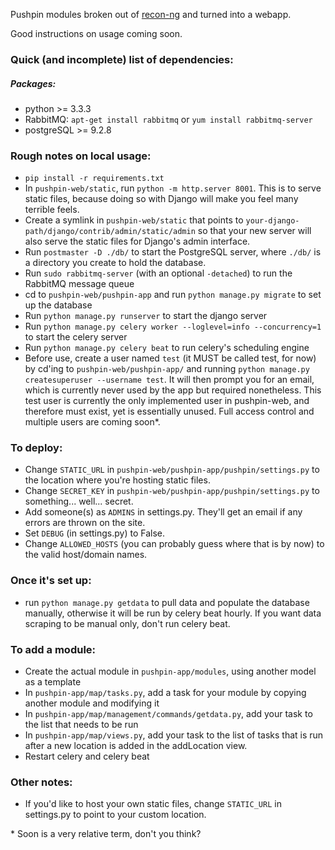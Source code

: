 Pushpin modules broken out of [recon-ng](https://bitbucket.org/LaNMaSteR53/recon-ng/) and turned into a webapp.


Good instructions on usage coming soon.

### Quick (and incomplete) list of dependencies:

##### Packages:
 * python >= 3.3.3
 * RabbitMQ: `apt-get install rabbitmq` or `yum install rabbitmq-server`
 * postgreSQL >= 9.2.8

### Rough notes on local usage:

* `pip install -r requirements.txt`
* In `pushpin-web/static`, run `python -m http.server 8001`. This is to serve static files, because doing so with Django will make you feel many terrible feels.
* Create a symlink in `pushpin-web/static` that points to `your-django-path/django/contrib/admin/static/admin` so that your new server will also serve the static files for Django's admin interface.
* Run `postmaster -D ./db/` to start the PostgreSQL server, where `./db/` is a directory you create to hold the database.
* Run `sudo rabbitmq-server` (with an optional `-detached`) to run the RabbitMQ message queue
* cd to `pushpin-web/pushpin-app` and run `python manage.py migrate` to set up the database
* Run `python manage.py runserver` to start the django server
* Run `python manage.py celery worker --loglevel=info --concurrency=1` to start the celery server
* Run `python manage.py celery beat` to run celery's scheduling engine
* Before use, create a user named `test` (it MUST be called test, for now) by cd'ing to `pushpin-web/pushpin-app/` and running `python manage.py createsuperuser --username test`. It will then prompt you for an email, which is currently never used by the app but required nonetheless. This test user is currently the only implemented user in pushpin-web, and therefore must exist, yet is essentially unused. Full access control and multiple users are coming soon\*.

### To deploy:

* Change `STATIC_URL` in `pushpin-web/pushpin-app/pushpin/settings.py` to the location where you're hosting static files.
* Change `SECRET_KEY` in `pushpin-web/pushpin-app/pushpin/settings.py` to something... well... secret.
* Add someone(s) as `ADMINS` in settings.py. They'll get an email if any errors are thrown on the site.
* Set `DEBUG` (in settings.py) to False.
* Change `ALLOWED_HOSTS` (you can probably guess where that is by now) to the valid host/domain names.

### Once it's set up:
 * run `python manage.py getdata` to pull data and populate the database manually, otherwise it will be run by celery beat hourly. If you want data scraping to be manual only, don't run celery beat.

### To add a module:
 * Create the actual module in `pushpin-app/modules`, using another model as a template
 * In `pushpin-app/map/tasks.py`, add a task for your module by copying another module and modifying it
 * In `pushpin-app/map/management/commands/getdata.py`, add your task to the list that needs to be run
 * In `pushpin-app/map/views.py`, add your task to the list of tasks that is run after a new location is added in the addLocation view.
 * Restart celery and celery beat

### Other notes:

* If you'd like to host your own static files, change `STATIC_URL` in settings.py to point to your custom location.



\* Soon is a very relative term, don't you think?

